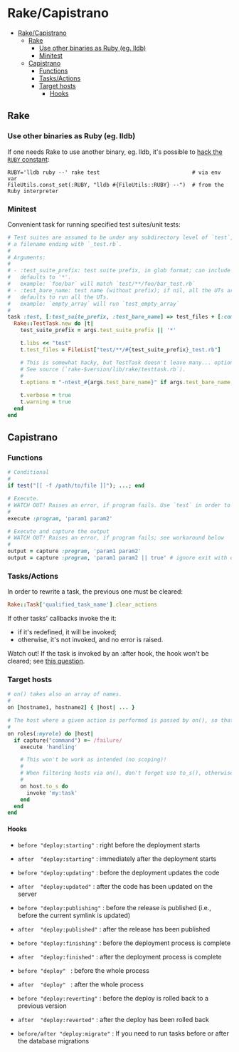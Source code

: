 # Rake/Capistrano

- [Rake/Capistrano](#rakecapistrano)
  - [Rake](#rake)
    - [Use other binaries as Ruby (eg. lldb)](#use-other-binaries-as-ruby-eg-lldb)
    - [Minitest](#minitest)
  - [Capistrano](#capistrano)
    - [Functions](#functions)
    - [Tasks/Actions](#tasksactions)
    - [Target hosts](#target-hosts)
      - [Hooks](#hooks)

## Rake

### Use other binaries as Ruby (eg. lldb)

If one needs Rake to use another binary, eg. lldb, it's possible to [hack the `RUBY` constant](https://git.io/JDKA9):

```
RUBY='lldb ruby --' rake test                             # via env var
FileUtils.const_set(:RUBY, "lldb #{FileUtils::RUBY} --")  # from the Ruby interpreter
```

### Minitest

Convenient task for running specified test suites/unit tests:

```rb
# Test suites are assumed to be under any subdirectory level of `test`, and with
# a filename ending with `_test.rb`.
#
# Arguments:
#
# - :test_suite_prefix: test suite prefix, in glob format; can include slashes.
#   defaults to '*'.
#   example: `foo/bar` will match `test/**/foo/bar_test.rb`
# - :test_bare_name: test name (without prefix); if nil, all the UTs are run.
#   defaults to run all the UTs.
#   example: `empty_array` will run `test_empty_array`
#
task :test, [:test_suite_prefix, :test_bare_name] => test_files + [:compile] do |_, args|
  Rake::TestTask.new do |t|
    test_suite_prefix = args.test_suite_prefix || '*'

    t.libs << "test"
    t.test_files = FileList["test/**/#{test_suite_prefix}_test.rb"]

    # This is somewhat hacky, but TestTask doesn't leave many... options 😬
    # See source (`rake-$version/lib/rake/testtask.rb`).
    #
    t.options = "-ntest_#{args.test_bare_name}" if args.test_bare_name

    t.verbose = true
    t.warning = true
  end
end
```

## Capistrano

### Functions

```rb
# Conditional
#
if test("[[ -f /path/to/file ]]"); ...; end

# Execute.
# WATCH OUT! Raises an error, if program fails. Use `test` in order to ignore the exit status.
#
execute :program, 'param1 param2'

# Execute and capture the output
# WATCH OUT! Raises an error, if program fails; see workaround below
#
output = capture :program, 'param1 param2'
output = capture :program, 'param1 param2 || true' # ignore exit with error
```

### Tasks/Actions

In order to rewrite a task, the previous one must be cleared:

```rb
Rake::Task['qualified_task_name'].clear_actions
```

If other tasks' callbacks invoke the it:

- if it's redefined, it will be invoked;
- otherwise, it's not invoked, and no error is raised.

Watch out! If the task is invoked by an :after hook, the hook won't be cleared; see [this question](https://stackoverflow.com/q/22712240).

### Target hosts

```rb
# on() takes also an array of names.
#
on [hostname1, hostname2] { |host| ... }

# The host where a given action is performed is passed by on(), so that it can be used to restrict execution.
#
on roles(:myrole) do |host|
  if capture("command") =~ /failure/
    execute 'handling'

    # This won't be work as intended (no scoping)!
    #
    # When filtering hosts via on(), don't forget use to_s(), otherwise an odd error is raised.
    #
    on host.to_s do
      invoke 'my:task'
    end
  end
end
```

#### Hooks

- `before "deploy:starting"`      : right before the deployment starts
- `after  "deploy:starting"`      : immediately after the deployment starts
- `before "deploy:updating"`      : before the deployment updates the code
- `after  "deploy:updated"`       : after the code has been updated on the server
- `before "deploy:publishing"`    : before the release is published (i.e., before the current symlink is updated)
- `after  "deploy:published"`     : after the release has been published
- `before "deploy:finishing"`     : before the deployment process is complete
- `after  "deploy:finished"`      : after the deployment process is complete

- `before "deploy" `              : before the whole process
- `after  "deploy" `              : after the whole process

- `before "deploy:reverting"`     : before the deploy is rolled back to a previous version
- `after  "deploy:reverted"`      : after the deploy has been rolled back

- `before/after "deploy:migrate"` : If you need to run tasks before or after the database migrations

